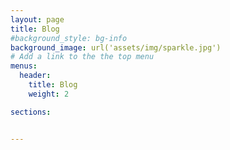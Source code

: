 ```yaml
---
layout: page
title: Blog
#background_style: bg-info
background_image: url('assets/img/sparkle.jpg')
# Add a link to the the top menu
menus:
  header:
    title: Blog
    weight: 2

sections:


---
```


